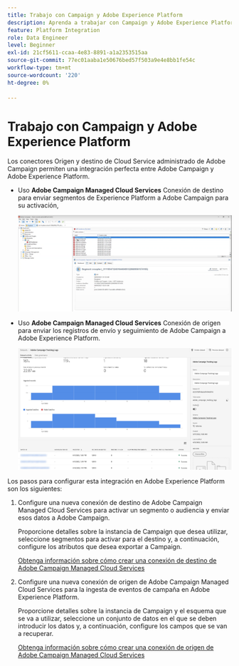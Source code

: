 ```yaml
---
title: Trabajo con Campaign y Adobe Experience Platform
description: Aprenda a trabajar con Campaign y Adobe Experience Platform
feature: Platform Integration
role: Data Engineer
level: Beginner
exl-id: 21cf5611-ccaa-4e83-8891-a1a2353515aa
source-git-commit: 77ec01aaba1e50676bed57f503a9e4e8bb1fe54c
workflow-type: tm+mt
source-wordcount: '220'
ht-degree: 0%

---
```


# Trabajo con Campaign y Adobe Experience Platform

Los conectores Origen y destino de Cloud Service administrado de Adobe Campaign permiten una integración perfecta entre Adobe Campaign y Adobe Experience Platform.

* Uso **Adobe Campaign Managed Cloud Services** Conexión de destino para enviar segmentos de Experience Platform a Adobe Campaign para su activación,

   ![](assets/aep-destination.png)

* Uso **Adobe Campaign Managed Cloud Services** Conexión de origen para enviar los registros de envío y seguimiento de Adobe Campaign a Adobe Experience Platform.

   ![](assets/aep-logs.png)

Los pasos para configurar esta integración en Adobe Experience Platform son los siguientes:

1. Configure una nueva conexión de destino de Adobe Campaign Managed Cloud Services para activar un segmento o audiencia y enviar esos datos a Adobe Campaign.

   Proporcione detalles sobre la instancia de Campaign que desea utilizar, seleccione segmentos para activar para el destino y, a continuación, configure los atributos que desea exportar a Campaign.

   [Obtenga información sobre cómo crear una conexión de destino de Adobe Campaign Managed Cloud Services](https://www.adobe.com/go/destinations-adobe-campaign-managed-cloud-services-en)

1. Configure una nueva conexión de origen de Adobe Campaign Managed Cloud Services para la ingesta de eventos de campaña en Adobe Experience Platform.

   Proporcione detalles sobre la instancia de Campaign y el esquema que se va a utilizar, seleccione un conjunto de datos en el que se deben introducir los datos y, a continuación, configure los campos que se van a recuperar.

   [Obtenga información sobre cómo crear una conexión de origen de Adobe Campaign Managed Cloud Services](https://www.adobe.com/go/sources-campaign-ui-en)
